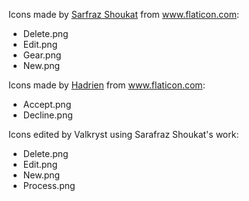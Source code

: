 Icons made by [Sarfraz Shoukat](https://www.flaticon.com/free-icon/sheet-and-pencil_9483) from www.flaticon.com:

* Delete.png
* Edit.png
* Gear.png
* New.png

Icons made by [Hadrien](https://www.flaticon.com/authors/hadrien) from www.flaticon.com:

* Accept.png
* Decline.png

Icons edited by Valkryst using Sarafraz Shoukat's work:

* Delete.png
* Edit.png
* New.png
* Process.png